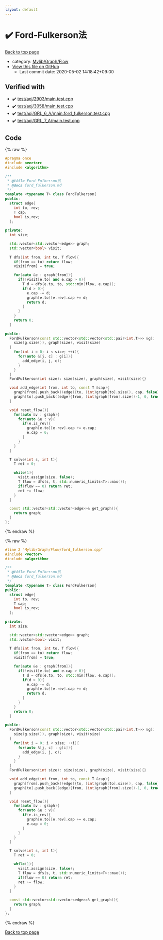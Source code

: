 ```yaml
---
layout: default
---
```


<!-- mathjax config similar to math.stackexchange -->
<script type="text/javascript" async
  src="https://cdnjs.cloudflare.com/ajax/libs/mathjax/2.7.5/MathJax.js?config=TeX-MML-AM_CHTML">
</script>
<script type="text/x-mathjax-config">
  MathJax.Hub.Config({
    TeX: { equationNumbers: { autoNumber: "AMS" }},
    tex2jax: {
      inlineMath: [ ['$','$'] ],
      processEscapes: true
    },
    "HTML-CSS": { matchFontHeight: false },
    displayAlign: "left",
    displayIndent: "2em"
  });
</script>

<script type="text/javascript" src="https://cdnjs.cloudflare.com/ajax/libs/jquery/3.4.1/jquery.min.js"></script>
<script src="https://cdn.jsdelivr.net/npm/jquery-balloon-js@1.1.2/jquery.balloon.min.js" integrity="sha256-ZEYs9VrgAeNuPvs15E39OsyOJaIkXEEt10fzxJ20+2I=" crossorigin="anonymous"></script>
<script type="text/javascript" src="../../../../assets/js/copy-button.js"></script>
<link rel="stylesheet" href="../../../../assets/css/copy-button.css" />


# :heavy_check_mark: Ford-Fulkerson法

<a href="../../../../index.html">Back to top page</a>

* category: <a href="../../../../index.html#ecd047c70c23d80351a9f133b49a4638">Mylib/Graph/Flow</a>
* <a href="{{ site.github.repository_url }}/blob/master/Mylib/Graph/Flow/ford_fulkerson.cpp">View this file on GitHub</a>
    - Last commit date: 2020-05-02 14:18:42+09:00




## Verified with

* :heavy_check_mark: <a href="../../../../verify/test/aoj/2903/main.test.cpp.html">test/aoj/2903/main.test.cpp</a>
* :heavy_check_mark: <a href="../../../../verify/test/aoj/3058/main.test.cpp.html">test/aoj/3058/main.test.cpp</a>
* :heavy_check_mark: <a href="../../../../verify/test/aoj/GRL_6_A/main.ford_fulkerson.test.cpp.html">test/aoj/GRL_6_A/main.ford_fulkerson.test.cpp</a>
* :heavy_check_mark: <a href="../../../../verify/test/aoj/GRL_7_A/main.test.cpp.html">test/aoj/GRL_7_A/main.test.cpp</a>


## Code

<a id="unbundled"></a>
{% raw %}
```cpp
#pragma once
#include <vector>
#include <algorithm>

/**
 * @title Ford-Fulkerson法
 * @docs ford_fulkerson.md
 */
template <typename T> class FordFulkerson{
public:
  struct edge{
    int to, rev;
    T cap;
    bool is_rev;
  };
  
private:
  int size;

  std::vector<std::vector<edge>> graph;
  std::vector<bool> visit;
  
  T dfs(int from, int to, T flow){
    if(from == to) return flow;
    visit[from] = true;

    for(auto &e : graph[from]){
      if(!visit[e.to] and e.cap > 0){
        T d = dfs(e.to, to, std::min(flow, e.cap));
        if(d > 0){
          e.cap -= d;
          graph[e.to][e.rev].cap += d;
          return d;
        }
      }
    }
    return 0;
  }
  
public:
  FordFulkerson(const std::vector<std::vector<std::pair<int,T>>> &g):
    size(g.size()), graph(size), visit(size)
  {
    for(int i = 0; i < size; ++i){
      for(auto &[j, c] : g[i]){
        add_edge(i, j, c);
      }
    }  
  }
  FordFulkerson(int size): size(size), graph(size), visit(size){}

  void add_edge(int from, int to, const T &cap){
    graph[from].push_back((edge){to, (int)graph[to].size(), cap, false});
    graph[to].push_back((edge){from, (int)graph[from].size()-1, 0, true});
  }

  void reset_flow(){
    for(auto &v : graph){
      for(auto &e : v){
        if(e.is_rev){
          graph[e.to][e.rev].cap += e.cap;
          e.cap = 0;
        }
      }
    }
  }

  T solve(int s, int t){
    T ret = 0;

    while(1){
      visit.assign(size, false);
      T flow = dfs(s, t, std::numeric_limits<T>::max());
      if(flow == 0) return ret;
      ret += flow;
    }
  }

  const std::vector<std::vector<edge>>& get_graph(){
    return graph;
  }
};

```
{% endraw %}

<a id="bundled"></a>
{% raw %}
```cpp
#line 2 "Mylib/Graph/Flow/ford_fulkerson.cpp"
#include <vector>
#include <algorithm>

/**
 * @title Ford-Fulkerson法
 * @docs ford_fulkerson.md
 */
template <typename T> class FordFulkerson{
public:
  struct edge{
    int to, rev;
    T cap;
    bool is_rev;
  };
  
private:
  int size;

  std::vector<std::vector<edge>> graph;
  std::vector<bool> visit;
  
  T dfs(int from, int to, T flow){
    if(from == to) return flow;
    visit[from] = true;

    for(auto &e : graph[from]){
      if(!visit[e.to] and e.cap > 0){
        T d = dfs(e.to, to, std::min(flow, e.cap));
        if(d > 0){
          e.cap -= d;
          graph[e.to][e.rev].cap += d;
          return d;
        }
      }
    }
    return 0;
  }
  
public:
  FordFulkerson(const std::vector<std::vector<std::pair<int,T>>> &g):
    size(g.size()), graph(size), visit(size)
  {
    for(int i = 0; i < size; ++i){
      for(auto &[j, c] : g[i]){
        add_edge(i, j, c);
      }
    }  
  }
  FordFulkerson(int size): size(size), graph(size), visit(size){}

  void add_edge(int from, int to, const T &cap){
    graph[from].push_back((edge){to, (int)graph[to].size(), cap, false});
    graph[to].push_back((edge){from, (int)graph[from].size()-1, 0, true});
  }

  void reset_flow(){
    for(auto &v : graph){
      for(auto &e : v){
        if(e.is_rev){
          graph[e.to][e.rev].cap += e.cap;
          e.cap = 0;
        }
      }
    }
  }

  T solve(int s, int t){
    T ret = 0;

    while(1){
      visit.assign(size, false);
      T flow = dfs(s, t, std::numeric_limits<T>::max());
      if(flow == 0) return ret;
      ret += flow;
    }
  }

  const std::vector<std::vector<edge>>& get_graph(){
    return graph;
  }
};

```
{% endraw %}

<a href="../../../../index.html">Back to top page</a>

